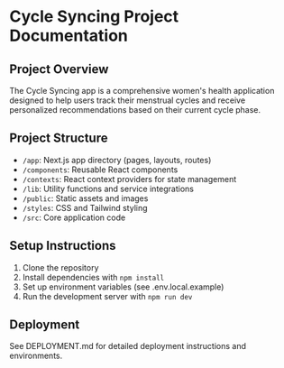 # Cycle Syncing Project Documentation

## Project Overview

The Cycle Syncing app is a comprehensive women's health application designed to help users track their menstrual cycles and receive personalized recommendations based on their current cycle phase.

## Project Structure

- `/app`: Next.js app directory (pages, layouts, routes)
- `/components`: Reusable React components
- `/contexts`: React context providers for state management
- `/lib`: Utility functions and service integrations
- `/public`: Static assets and images
- `/styles`: CSS and Tailwind styling
- `/src`: Core application code

## Setup Instructions

1. Clone the repository
2. Install dependencies with `npm install`
3. Set up environment variables (see .env.local.example)
4. Run the development server with `npm run dev`

## Deployment

See DEPLOYMENT.md for detailed deployment instructions and environments.
